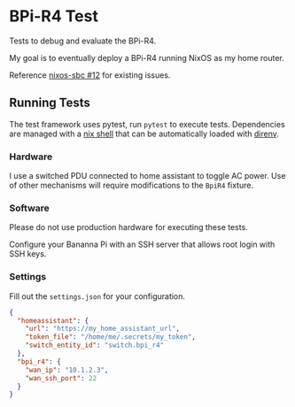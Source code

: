 # BPi-R4 Test

Tests to debug and evaluate the BPi-R4.

My goal is to eventually deploy a BPi-R4 running NixOS as my home router.

Reference [nixos-sbc #12] for existing issues.

[nixos-sbc #12]: https://github.com/nakato/nixos-sbc/issues/12

## Running Tests

The test framework uses pytest, run `pytest` to execute tests.
Dependencies are managed with a [nix shell] that can be automatically loaded
with [direnv].

### Hardware

I use a switched PDU connected to home assistant to toggle AC power.
Use of other mechanisms will require modifications to the `BpiR4` fixture.

### Software

Please do not use production hardware for executing these tests.

Configure your Bananna Pi with an SSH server that allows root login with SSH
keys.

### Settings

Fill out the `settings.json` for your configuration.

```json
{
  "homeassistant": {
    "url": "https://my_home_assistant_url",
    "token_file": "/home/me/.secrets/my_token",
    "switch_entity_id": "switch.bpi_r4"
  },
  "bpi_r4": {
    "wan_ip": "10.1.2.3",
    "wan_ssh_port": 22
  }
}
```

[nix shell]: https://wiki.nixos.org/wiki/Development_environment_with_nix-shell
[direnv]: https://direnv.net
